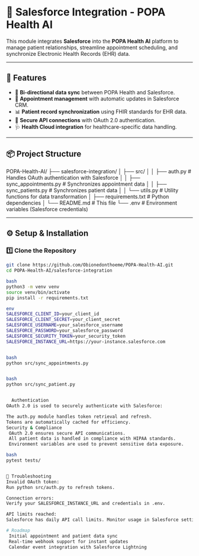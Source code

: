 # 🧩 Salesforce Integration - POPA Health AI

This module integrates **Salesforce** into the **POPA Health AI** platform to manage patient relationships, streamline appointment scheduling, and synchronize Electronic Health Records (EHR) data.

---

## 🚀 Features

- 🔄 **Bi-directional data sync** between POPA Health and Salesforce.
- 📝 **Appointment management** with automatic updates in Salesforce CRM.
- 📊 **Patient record synchronization** using FHIR standards for EHR data.
- 🔐 **Secure API connections** with OAuth 2.0 authentication.
- 🩺 **Health Cloud integration** for healthcare-specific data handling.

---

## 📦 Project Structure

POPA-Health-AI/ ├── salesforce-integration/ │ ├── src/ │ │ ├── auth.py # Handles OAuth authentication with Salesforce │ │ ├── sync_appointments.py # Synchronizes appointment data │ │ ├── sync_patients.py # Synchronizes patient data │ │ └── utils.py # Utility functions for data transformation │ ├── requirements.txt # Python dependencies │ └── README.md # This file └── .env # Environment variables (Salesforce credentials)


---

## ⚙️ Setup & Installation

### 1️⃣ **Clone the Repository**

```bash
git clone https://github.com/Obionedonthoeme/POPA-Health-AI.git
cd POPA-Health-AI/salesforce-integration

bash
python3 -m venv venv
source venv/bin/activate
pip install -r requirements.txt

env
SALESFORCE_CLIENT_ID=your_client_id
SALESFORCE_CLIENT_SECRET=your_client_secret
SALESFORCE_USERNAME=your_salesforce_username
SALESFORCE_PASSWORD=your_salesforce_password
SALESFORCE_SECURITY_TOKEN=your_security_token
SALESFORCE_INSTANCE_URL=https://your-instance.salesforce.com


bash
python src/sync_appointments.py


bash
python src/sync_patient.py


  Authentication
OAuth 2.0 is used to securely authenticate with Salesforce:

The auth.py module handles token retrieval and refresh.
Tokens are automatically cached for efficiency.
Security & Compliance
 OAuth 2.0 ensures secure API communications.
 All patient data is handled in compliance with HIPAA standards.
 Environment variables are used to prevent sensitive data exposure.

bash
pytest tests/


📝 Troubleshooting
Invalid OAuth token:
Run python src/auth.py to refresh tokens.

Connection errors:
Verify your SALESFORCE_INSTANCE_URL and credentials in .env.

API limits reached:
Salesforce has daily API call limits. Monitor usage in Salesforce settings.

# Roadmap
 Initial appointment and patient data sync
 Real-time webhook support for instant updates
 Calendar event integration with Salesforce Lightning







